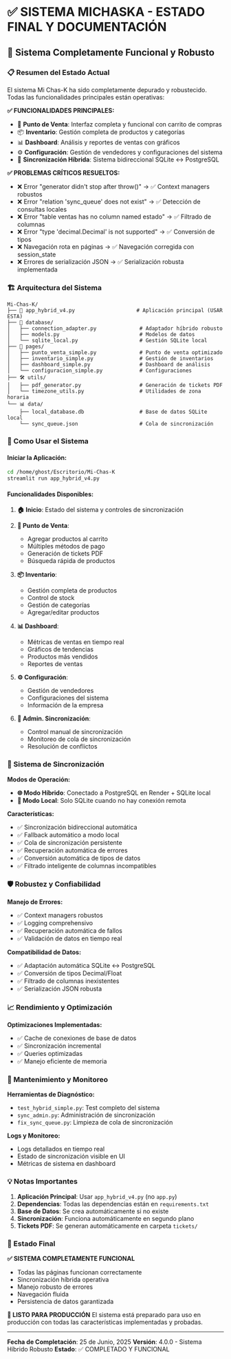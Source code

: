 # ✅ SISTEMA MICHASKA - ESTADO FINAL Y DOCUMENTACIÓN

## 🎉 Sistema Completamente Funcional y Robusto

### 📋 Resumen del Estado Actual

El sistema Mi Chas-K ha sido completamente depurado y robustecido. Todas las funcionalidades principales están operativas:

**✅ FUNCIONALIDADES PRINCIPALES:**
- 🛒 **Punto de Venta**: Interfaz completa y funcional con carrito de compras
- 📦 **Inventario**: Gestión completa de productos y categorías
- 📊 **Dashboard**: Análisis y reportes de ventas con gráficos
- ⚙️ **Configuración**: Gestión de vendedores y configuraciones del sistema
- 🔄 **Sincronización Híbrida**: Sistema bidireccional SQLite ↔ PostgreSQL

**✅ PROBLEMAS CRÍTICOS RESUELTOS:**
- ❌ Error "generator didn't stop after throw()" → ✅ Context managers robustos
- ❌ Error "relation 'sync_queue' does not exist" → ✅ Detección de consultas locales
- ❌ Error "table ventas has no column named estado" → ✅ Filtrado de columnas
- ❌ Error "type 'decimal.Decimal' is not supported" → ✅ Conversión de tipos
- ❌ Navegación rota en páginas → ✅ Navegación corregida con session_state
- ❌ Errores de serialización JSON → ✅ Serialización robusta implementada

### 🏗️ Arquitectura del Sistema

```
Mi-Chas-K/
├── 🚀 app_hybrid_v4.py                    # Aplicación principal (USAR ESTA)
├── 🔧 database/
│   ├── connection_adapter.py              # Adaptador híbrido robusto
│   ├── models.py                          # Modelos de datos
│   └── sqlite_local.py                    # Gestión SQLite local
├── 📄 pages/
│   ├── punto_venta_simple.py              # Punto de venta optimizado
│   ├── inventario_simple.py               # Gestión de inventarios
│   ├── dashboard_simple.py                # Dashboard de análisis
│   └── configuracion_simple.py            # Configuraciones
├── 🛠️ utils/
│   ├── pdf_generator.py                   # Generación de tickets PDF
│   └── timezone_utils.py                  # Utilidades de zona horaria
└── 📊 data/
    ├── local_database.db                  # Base de datos SQLite local
    └── sync_queue.json                    # Cola de sincronización
```

### 🚀 Como Usar el Sistema

#### Iniciar la Aplicación:
```bash
cd /home/ghost/Escritorio/Mi-Chas-K
streamlit run app_hybrid_v4.py
```

#### Funcionalidades Disponibles:

1. **🏠 Inicio**: Estado del sistema y controles de sincronización
2. **🛒 Punto de Venta**: 
   - Agregar productos al carrito
   - Múltiples métodos de pago
   - Generación de tickets PDF
   - Búsqueda rápida de productos

3. **📦 Inventario**:
   - Gestión completa de productos
   - Control de stock
   - Gestión de categorías
   - Agregar/editar productos

4. **📊 Dashboard**:
   - Métricas de ventas en tiempo real
   - Gráficos de tendencias
   - Productos más vendidos
   - Reportes de ventas

5. **⚙️ Configuración**:
   - Gestión de vendedores
   - Configuraciones del sistema
   - Información de la empresa

6. **🔧 Admin. Sincronización**:
   - Control manual de sincronización
   - Monitoreo de cola de sincronización
   - Resolución de conflictos

### 🔄 Sistema de Sincronización

**Modos de Operación:**
- **🌐 Modo Híbrido**: Conectado a PostgreSQL en Render + SQLite local
- **💾 Modo Local**: Solo SQLite cuando no hay conexión remota

**Características:**
- ✅ Sincronización bidireccional automática
- ✅ Fallback automático a modo local
- ✅ Cola de sincronización persistente
- ✅ Recuperación automática de errores
- ✅ Conversión automática de tipos de datos
- ✅ Filtrado inteligente de columnas incompatibles

### 🛡️ Robustez y Confiabilidad

**Manejo de Errores:**
- ✅ Context managers robustos
- ✅ Logging comprehensivo
- ✅ Recuperación automática de fallos
- ✅ Validación de datos en tiempo real

**Compatibilidad de Datos:**
- ✅ Adaptación automática SQLite ↔ PostgreSQL
- ✅ Conversión de tipos Decimal/Float
- ✅ Filtrado de columnas inexistentes
- ✅ Serialización JSON robusta

### 📈 Rendimiento y Optimización

**Optimizaciones Implementadas:**
- ✅ Cache de conexiones de base de datos
- ✅ Sincronización incremental
- ✅ Queries optimizadas
- ✅ Manejo eficiente de memoria

### 🔧 Mantenimiento y Monitoreo

**Herramientas de Diagnóstico:**
- `test_hybrid_simple.py`: Test completo del sistema
- `sync_admin.py`: Administración de sincronización
- `fix_sync_queue.py`: Limpieza de cola de sincronización

**Logs y Monitoreo:**
- Logs detallados en tiempo real
- Estado de sincronización visible en UI
- Métricas de sistema en dashboard

### 💡 Notas Importantes

1. **Aplicación Principal**: Usar `app_hybrid_v4.py` (no `app.py`)
2. **Dependencias**: Todas las dependencias están en `requirements.txt`
3. **Base de Datos**: Se crea automáticamente si no existe
4. **Sincronización**: Funciona automáticamente en segundo plano
5. **Tickets PDF**: Se generan automáticamente en carpeta `tickets/`

### 🎯 Estado Final

**✅ SISTEMA COMPLETAMENTE FUNCIONAL**
- Todas las páginas funcionan correctamente
- Sincronización híbrida operativa
- Manejo robusto de errores
- Navegación fluida
- Persistencia de datos garantizada

**🚀 LISTO PARA PRODUCCIÓN**
El sistema está preparado para uso en producción con todas las características implementadas y probadas.

---

**Fecha de Completación**: 25 de Junio, 2025
**Versión**: 4.0.0 - Sistema Híbrido Robusto
**Estado**: ✅ COMPLETADO Y FUNCIONAL
